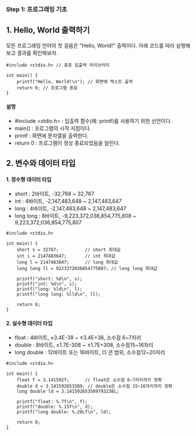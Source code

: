 ### Step 1: 프로그래밍 기초

## 1. Hello, World 출력하기

모든 프로그래밍 언어의 첫 걸음은 "Hello, World!" 출력이다.
아래 코드를 따라 실행해보고 결과를 확인해보자.

```
#include <stdio.h> // 표준 입출력 라이브러리

int main() {
    printf("Hello, World!\n"); // 화면에 텍스트 출력
    return 0; // 프로그램 종료
}
```

#### 설명
- #include <stdio.h> : 입출력 함수(예: printf)를 사용하기 위한 선언이다.
- main() : 프로그램의 시작 지점이다.
- printf : 화면에 문자열을 출력한다.
- return 0 : 프로그램이 정상 종료되었음을 알린다.

## 2. 변수와 데이터 타입

#### 1. 정수형 데이터 타입

- short : 2바이트, -32,768 ~ 32,767
- int : 4바이트, -2,147,483,648 ~ 2,147,483,647
- long : 4바이트, -2,147,483,648 ~ 2,147,483,647
- long long : 8바이트, -9,223,372,036,854,775,808 ~ 9,223,372,036,854,775,807

```
#include <stdio.h>

int main() {
    short s = 32767;          // short 최대값
    int i = 2147483647;       // int 최대값
    long l = 2147483647;      // long 최대값
    long long ll = 9223372036854775807; // long long 최대값

    printf("short: %d\n", s);
    printf("int: %d\n", i);
    printf("long: %ld\n", l);
    printf("long long: %lld\n", ll);

    return 0;
}
```


#### 2. 실수형 데이터 타입

- float : 4바이트, ±3.4E-38 ~ ±3.4E+38, 소수점 6~7자리
- double : 8바이트, ±1.7E-308 ~ ±1.7E+308, 소수점15~16자리
- long double : 12바이트 또는 16바이트, 더 큰 범위, 소수점12~20자리
```
#include <stdio.h>

int main() {
    float f = 3.141592f;      // float은 소수점 6~7자리까지 정확
    double d = 3.141592653589; // double은 소수점 15~16자리까지 정확
    long double ld = 3.141592653589793238L;

    printf("float: %.7f\n", f);
    printf("double: %.15f\n", d);
    printf("long double: %.20Lf\n", ld);

    return 0;
}
```